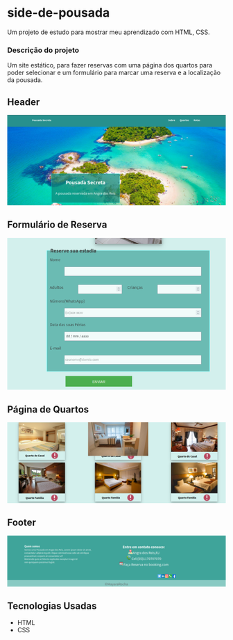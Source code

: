 # side-de-pousada
Um projeto de estudo para mostrar meu aprendizado com HTML, CSS.

### Descrição do projeto
Um site estático, para fazer reservas com uma página dos quartos para poder selecionar e um formulário para marcar uma reserva e a localização da pousada.

## Header
![Header](/assets/header.png)
## Formulário de Reserva
![Formulário de Reserva](/assets/reserva.png)
##  Página de Quartos
![Página de Quartos](/assets/pagina2.png)
## Footer
![Footer](/assets/footer.png)



## Tecnologias Usadas
- HTML
- CSS
